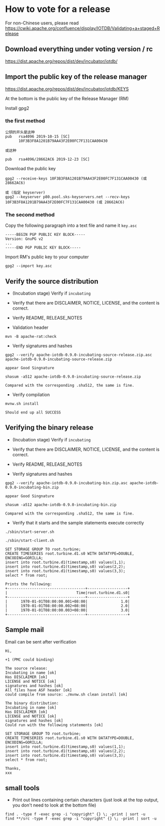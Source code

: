 <!--

    Licensed to the Apache Software Foundation (ASF) under one
    or more contributor license agreements.  See the NOTICE file
    distributed with this work for additional information
    regarding copyright ownership.  The ASF licenses this file
    to you under the Apache License, Version 2.0 (the
    "License"); you may not use this file except in compliance
    with the License.  You may obtain a copy of the License at
    
        http://www.apache.org/licenses/LICENSE-2.0
    
    Unless required by applicable law or agreed to in writing,
    software distributed under the License is distributed on an
    "AS IS" BASIS, WITHOUT WARRANTIES OR CONDITIONS OF ANY
    KIND, either express or implied.  See the License for the
    specific language governing permissions and limitations
    under the License.

-->

# How to vote for a release

For non-Chinese users, please read https://cwiki.apache.org/confluence/display/IOTDB/Validating+a+staged+Release

## Download everything under voting version / rc

https://dist.apache.org/repos/dist/dev/incubator/iotdb/

## Import the public key of the release manager

https://dist.apache.org/repos/dist/dev/incubator/iotdb/KEYS

At the bottom is the public key of the Release Manager (RM)

Install gpg2

### the first method

```
公钥的开头是这种
pub   rsa4096 2019-10-15 [SC]
      10F3B3F8A1201B79AA43F2E00FC7F131CAA00430
      
或这种

pub   rsa4096/28662AC6 2019-12-23 [SC]
```

Download the public key

```
gpg2 --receive-keys 10F3B3F8A1201B79AA43F2E00FC7F131CAA00430 (或 28662AC6)

或 (指定 keyserver) 
gpg2 --keyserver p80.pool.sks-keyservers.net --recv-keys 10F3B3F8A1201B79AA43F2E00FC7F131CAA00430 (或 28662AC6)
```

### The second method

Copy the following paragraph into a text file and name it `key.asc`

```
-----BEGIN PGP PUBLIC KEY BLOCK-----
Version: GnuPG v2
...
-----END PGP PUBLIC KEY BLOCK-----
```

Import RM's public key to your computer

```
gpg2 --import key.asc
```

## Verify the source distribution

* (Incubation stage) Verify if `incubating`

* Verify that there are DISCLAIMER, NOTICE, LICENSE, and the content is correct.

* Verify README, RELEASE_NOTES

* Validation header

```
mvn -B apache-rat:check
```

* Verify signatures and hashes

```
gpg2 --verify apache-iotdb-0.9.0-incubating-source-release.zip.asc apache-iotdb-0.9.0-incubating-source-release.zip

appear Good Singnature 

shasum -a512 apache-iotdb-0.9.0-incubating-source-release.zip

Compared with the corresponding .sha512, the same is fine.
```

* Verify compilation

```
mvnw.sh install

Should end up all SUCCESS
```

## Verifying the binary release

* (Incubation stage) Verify if `incubating`

* Verify that there are DISCLAIMER, NOTICE, LICENSE, and the content is correct.

* Verify README, RELEASE_NOTES

* Verify signatures and hashes

```
gpg2 --verify apache-iotdb-0.9.0-incubating-bin.zip.asc apache-iotdb-0.9.0-incubating-bin.zip

appear Good Singnature 

shasum -a512 apache-iotdb-0.9.0-incubating-bin.zip

Compared with the corresponding .sha512, the same is fine.
```

* Verify that it starts and the sample statements execute correctly

```
./sbin/start-server.sh

./sbin/start-client.sh

SET STORAGE GROUP TO root.turbine;
CREATE TIMESERIES root.turbine.d1.s0 WITH DATATYPE=DOUBLE, ENCODING=GORILLA;
insert into root.turbine.d1(timestamp,s0) values(1,1);
insert into root.turbine.d1(timestamp,s0) values(2,2);
insert into root.turbine.d1(timestamp,s0) values(3,3);
select * from root;

Prints the following:
+-----------------------------------+------------------+
|                               Time|root.turbine.d1.s0|
+-----------------------------------+------------------+
|      1970-01-01T08:00:00.001+08:00|               1.0|
|      1970-01-01T08:00:00.002+08:00|               2.0|
|      1970-01-01T08:00:00.003+08:00|               3.0|
+-----------------------------------+------------------+

```

## Sample mail

Email can be sent after verification

```
Hi,

+1 (PMC could binding)

The source release:
Incubating in name [ok]
Has DISCLAIMER [ok]
LICENSE and NOTICE [ok]
signatures and hashes [ok]
All files have ASF header [ok]
could compile from source: ./mvnw.sh clean install [ok]

The binary distribution:
Incubating in name [ok]
Has DISCLAIMER [ok]
LICENSE and NOTICE [ok]
signatures and hashes [ok]
Could run with the following statements [ok]

SET STORAGE GROUP TO root.turbine;
CREATE TIMESERIES root.turbine.d1.s0 WITH DATATYPE=DOUBLE, ENCODING=GORILLA;
insert into root.turbine.d1(timestamp,s0) values(1,1);
insert into root.turbine.d1(timestamp,s0) values(2,2);
insert into root.turbine.d1(timestamp,s0) values(3,3);
select * from root;

Thanks,
xxx
```


## small tools

* Print out lines containing certain characters (just look at the top output, you don't need to look at the bottom file)

```
find . -type f -exec grep -i "copyright" {} \; -print | sort -u
find **/src -type f -exec grep -i "copyright" {} \; -print | sort -u
```



<FooterFixed/>